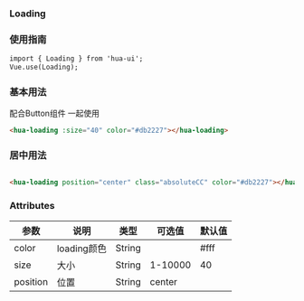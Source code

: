 ### Loading

### 使用指南
```html
import { Loading } from 'hua-ui';
Vue.use(Loading);

```
### 基本用法
配合Button组件 一起使用
```html
<hua-loading :size="40" color="#db2227"></hua-loading>

```
### 居中用法
```html

<hua-loading position="center" class="absoluteCC" color="#db2227"></hua-loading>

```
### Attributes

| 参数      | 说明    | 类型      | 可选值       | 默认值   |
|---------- |-------- |---------- |-------------  |-------- |
| color  | loading颜色    | String   |    |   #fff |
| size  | 大小    | String   | 1-10000 |   40 |
| position  | 位置    | String   | center |    |

